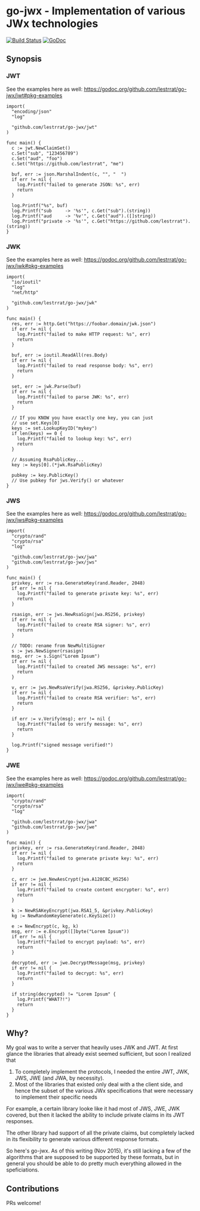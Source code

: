 # go-jwx - Implementation of various JWx technologies

[![Build Status](https://travis-ci.org/lestrrat/go-jwx.svg?branch=master)](https://travis-ci.org/lestrrat/go-jwx)
[![GoDoc](https://godoc.org/github.com/lestrrat/go-jwx?status.svg)](https://godoc.org/github.com/lestrrat/go-jwx)

## Synopsis

### JWT

See the examples here as well: https://godoc.org/github.com/lestrrat/go-jwx/jwt#pkg-examples

```
import(
  "encoding/json"
  "log"

  "github.com/lestrrat/go-jwx/jwt"
)

func main() {
  c := jwt.NewClaimSet()
  c.Set("sub", "123456789")
  c.Set("aud", "foo")
  c.Set("https://github.com/lestrrat", "me")

  buf, err := json.MarshalIndent(c, "", "  ")
  if err != nil {
    log.Printf("failed to generate JSON: %s", err)
    return
  }

  log.Printf("%s", buf)
  log.Printf("sub     -> '%s'", c.Get("sub").(string))
  log.Printf("aud     -> '%v'", c.Get("aud").([]string))
  log.Printf("private -> '%s'", c.Get("https://github.com/lestrrat").(string))
}
```

### JWK

See the examples here as well: https://godoc.org/github.com/lestrrat/go-jwx/jwk#pkg-examples

```
import(
  "io/ioutil"
  "log"
  "net/http"
  
  "github.com/lestrrat/go-jwx/jwk"
)

func main() {
  res, err := http.Get("https://foobar.domain/jwk.json")
  if err != nil {
    log.Printf("failed to make HTTP request: %s", err)
    return
  }

  buf, err := ioutil.ReadAll(res.Body)
  if err != nil {
    log.Printf("failed to read response body: %s", err)
    return
  }

  set, err := jwk.Parse(buf)
  if err != nil {
    log.Printf("failed to parse JWK: %s", err)
    return
  }

  // If you KNOW you have exactly one key, you can just
  // use set.Keys[0]
  keys := set.LookupKeyID("mykey")
  if len(keys) == 0 {
    log.Printf("failed to lookup key: %s", err)
    return
  }

  // Assuming RsaPublicKey...
  key := keys[0].(*jwk.RsaPublicKey)

  pubkey := key.PublicKey()
  // Use pubkey for jws.Verify() or whatever
}
```

### JWS

See the examples here as well: https://godoc.org/github.com/lestrrat/go-jwx/jws#pkg-examples

```
import(
  "crypto/rand"
  "crypto/rsa"
  "log"

  "github.com/lestrrat/go-jwx/jwa"
  "github.com/lestrrat/go-jwx/jws"
)

func main() {
  privkey, err := rsa.GenerateKey(rand.Reader, 2048)
  if err != nil {
    log.Printf("failed to generate private key: %s", err)
    return
  }

  rsasign, err := jws.NewRsaSign(jwa.RS256, privkey)
  if err != nil {
    log.Printf("failed to create RSA signer: %s", err)
    return
  }

  // TODO: rename from NewMultiSigner
  s := jws.NewSigner(rsasign)
  msg, err := s.Sign("Lorem Ipsum")
  if err != nil {
    log.Printf("failed to created JWS message: %s", err)
    return
  }

  v, err := jws.NewRsaVerify(jwa.RS256, &privkey.PublicKey)
  if err != nil {
    log.Printf("failed to create RSA verifier: %s", err)
    return
  }

  if err := v.Verify(msg); err != nil {
    log.Printf("failed to verify message: %s", err)
    return
  }

  log.Printf("signed message verified!")
}
```

### JWE

See the examples here as well: https://godoc.org/github.com/lestrrat/go-jwx/jwe#pkg-examples

```
import(
  "crypto/rand"
  "crypto/rsa"
  "log"

  "github.com/lestrrat/go-jwx/jwa"
  "github.com/lestrrat/go-jwx/jwe"
)

func main() {
  privkey, err := rsa.GenerateKey(rand.Reader, 2048)
  if err != nil {
    log.Printf("failed to generate private key: %s", err)
    return
  }

  c, err := jwe.NewAesCrypt(jwa.A128CBC_HS256)
  if err != nil {
    log.Printf("failed to create content encrypter: %s", err)
    return
  }

  k := NewRSAKeyEncrypt(jwa.RSA1_5, &privkey.PublicKey)
  kg := NewRandomKeyGenerate(c.KeySize())

  e := NewEncrypt(c, kg, k)
  msg, err := e.Encrypt([]byte("Lorem Ipsum"))
  if err != nil {
    log.Printf("failed to encrypt payload: %s", err)
    return
  }

  decrypted, err := jwe.DecryptMessage(msg, privkey)
  if err != nil {
    log.Printf("failed to decrypt: %s", err)
    return
  }

  if string(decrypted) != "Lorem Ipsum" {
    log.Printf("WHAT?!")
    return
  }
}
```

## Why?

My goal was to write a server that heavily uses JWK and JWT. At first glance
the libraries that already exist seemed sufficient, but soon I realized that

1. To completely implement the protocols, I needed the entire JWT, JWK, JWS, JWE (and JWA, by necessity).
2. Most of the libraries that existed only deal with a the client side, and hence the subset of the various JWx specifications that were necessary to implement their specific needs

For example, a certain library looke like it had most of JWS, JWE, JWK covered, but then it lacked the ability to include private claims in its JWT responses.

The other library had support of all the private claims, but completely lacked
in its flexibility to generate various different response formats.

So here's go-jwx. As of this writing (Nov 2015), it's still lacking a few of the algorithms that are supposed to be supported by these formats, but in general you should be able to do pretty much everything allowed in the speficiations.

## Contributions

PRs welcome!

